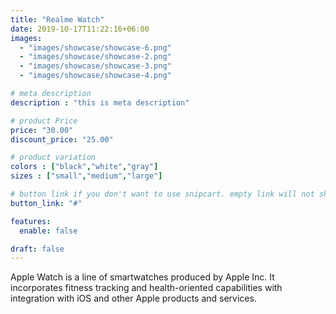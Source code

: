 ```yaml
---
title: "Realme Watch"
date: 2019-10-17T11:22:16+06:00
images: 
  - "images/showcase/showcase-6.png"
  - "images/showcase/showcase-2.png"
  - "images/showcase/showcase-3.png"
  - "images/showcase/showcase-4.png"

# meta description
description : "this is meta description"

# product Price
price: "30.00"
discount_price: "25.00"

# product variation
colors : ["black","white","gray"]
sizes : ["small","medium","large"]

# button link if you don't want to use snipcart. empty link will not show button
button_link: "#"

features:
  enable: false

draft: false
---
```


Apple Watch is a line of smartwatches produced by Apple Inc. It incorporates fitness tracking and health-oriented capabilities with integration with iOS and other Apple products and services.
